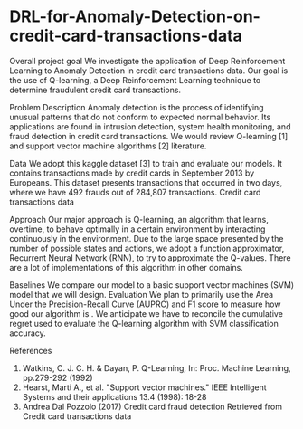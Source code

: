 # DRL-for-Anomaly-Detection-on-credit-card-transactions-data

Overall project goal
We investigate the application of Deep Reinforcement Learning to Anomaly Detection in credit
card transactions data. Our goal is the use of Q-learning, a Deep Reinforcement Learning
technique to determine fraudulent credit card transactions.

Problem Description
Anomaly detection is the process of identifying unusual patterns that do not conform to
expected normal behavior. Its applications are found in intrusion detection, system health
monitoring, and fraud detection in credit card transactions. We would review Q-learning [1] and
support vector machine algorithms [2] literature.

Data
We adopt this kaggle dataset [3] to train and evaluate our models. It contains transactions made
by credit cards in September 2013 by Europeans. This dataset presents transactions that
occurred in two days, where we have 492 frauds out of 284,807 transactions.
Credit card transactions data

Approach
Our major approach is Q-learning, an algorithm that learns, overtime, to behave optimally in a
certain environment by interacting continuously in the environment. Due to the large space
presented by the number of possible states and actions, we adopt a function approximator,
Recurrent Neural Network (RNN), to try to approximate the Q-values. There are a lot of
implementations of this algorithm in other domains.

Baselines
We compare our model to a basic support vector machines (SVM) model that we will design.
Evaluation
We plan to primarily use the Area Under the Precision-Recall Curve (AUPRC) and F1 score to
measure how good our algorithm is . We anticipate we have to reconcile the cumulative regret used
to evaluate the Q-learning algorithm with SVM classification accuracy.

References
1. Watkins, C. J. C. H. & Dayan, P. Q-Learning, In: Proc. Machine Learning, pp.279-292 (1992)
2. Hearst, Marti A., et al. "Support vector machines." IEEE Intelligent Systems and their
applications 13.4 (1998): 18-28
3. Andrea Dal Pozzolo (2017) Credit card fraud detection Retrieved from Credit card
transactions data
